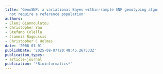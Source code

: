 ```yaml
---
title: 'GenoSNP: a variational Bayes within-sample SNP genotyping algorithm that does
  not require a reference population'
authors:
- Eleni Giannoulatou
- Christopher Yau
- Stefano Colella
- Jiannis Ragoussis
- Christopher C Holmes
date: '2008-01-01'
publishDate: '2025-08-07T20:48:45.267533Z'
publication_types:
- article-journal
publication: '*Bioinformatics*'
---
```

